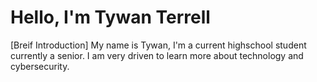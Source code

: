 # Hello, I'm Tywan Terrell

[Breif Introduction]
My name is Tywan, I'm a current highschool student currently a senior. I am very driven to learn more about technology and cybersecurity.
